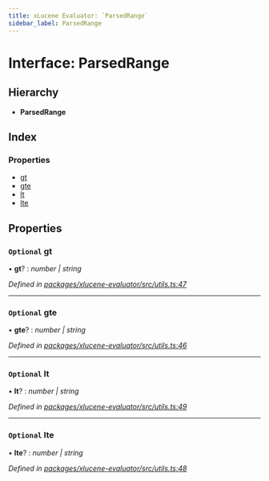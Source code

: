 ```yaml
---
title: xLucene Evaluator: `ParsedRange`
sidebar_label: ParsedRange
---
```


# Interface: ParsedRange

## Hierarchy

* **ParsedRange**

## Index

### Properties

* [gt](parsedrange.md#optional-gt)
* [gte](parsedrange.md#optional-gte)
* [lt](parsedrange.md#optional-lt)
* [lte](parsedrange.md#optional-lte)

## Properties

### `Optional` gt

• **gt**? : *number | string*

*Defined in [packages/xlucene-evaluator/src/utils.ts:47](https://github.com/terascope/teraslice/blob/78714a985/packages/xlucene-evaluator/src/utils.ts#L47)*

___

### `Optional` gte

• **gte**? : *number | string*

*Defined in [packages/xlucene-evaluator/src/utils.ts:46](https://github.com/terascope/teraslice/blob/78714a985/packages/xlucene-evaluator/src/utils.ts#L46)*

___

### `Optional` lt

• **lt**? : *number | string*

*Defined in [packages/xlucene-evaluator/src/utils.ts:49](https://github.com/terascope/teraslice/blob/78714a985/packages/xlucene-evaluator/src/utils.ts#L49)*

___

### `Optional` lte

• **lte**? : *number | string*

*Defined in [packages/xlucene-evaluator/src/utils.ts:48](https://github.com/terascope/teraslice/blob/78714a985/packages/xlucene-evaluator/src/utils.ts#L48)*
